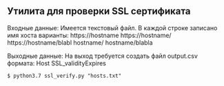 ## Утилита для проверки SSL сертификата


Входные данные:
Имеется текстовый файл. В каждой строке записано имя хоста
варианты:
https://hostname
https://hostname/
https://hostname/blabl
hostname/
hostname/blabla


Выходные данные:
На выход требуется создать файл output.csv формата:
Host SSL_validityExpires

    $ python3.7 ssl_verify.py "hosts.txt"